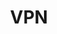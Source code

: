 ---
lang: en
layout: doc
redirect_from:
- /doc/vpn/
- /doc/privacy/vpn/
- /en/doc/vpn/
- /doc/VPN/
- /wiki/VPN/
redirect_to: https://forum.qubes-os.org/t/19061
ref: 102
title: VPN
---